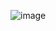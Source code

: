 ![image](https://user-images.githubusercontent.com/96529109/213367825-6880b61f-e6ce-4e28-b525-705f3b427b9d.png)

